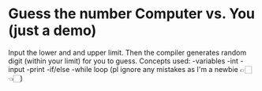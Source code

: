 # Guess the number Computer vs. You (just a demo)
Input the lower and and upper limit. Then the compiler generates random digit (within your limit) for you to guess.
Concepts used:
-variables
-int
-input
-print
-if/else
-while loop
(pl ignore any mistakes as I'm a newbie 👉🏻👈🏻)
